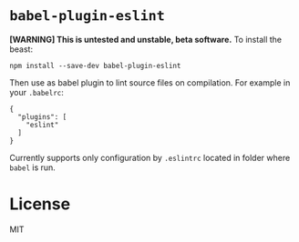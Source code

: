# `babel-plugin-eslint`

**[WARNING] This is untested and unstable, beta software.** To install the beast:

    npm install --save-dev babel-plugin-eslint 

Then use as babel plugin to lint source files on compilation. For example in your `.babelrc`:

    {
      "plugins": [
        "eslint"
      ]
    }

Currently supports only configuration by `.eslintrc` located in folder where `babel` is run.

# License

MIT
